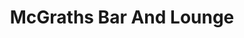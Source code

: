 ---
title: "McGraths Bar And Lounge"
address: "McGraths Bar And Lounge, 4 Rathfriland Street, Banbridge, Down, BT32 3LA"
tel: "+44 (0)28 4062 5725"
county: "Down"
category: "Pubs"
type: "Content"
lat: "54.34701156616211"
lng: "-6.2713189125061035"
---
